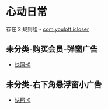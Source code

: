 # 心动日常

存在 2 规则组 - [com.youloft.icloser](/src/apps/com.youloft.icloser.ts)

## 未分类-购买会员-弹窗广告

- [快照-0](https://i.gkd.li/i/13067183)

## 未分类-右下角悬浮窗小广告

- [快照-0](https://i.gkd.li/i/13164387)
